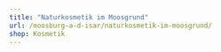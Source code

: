 ```yaml
---
title: "Naturkosmetik im Moosgrund"
url: /moosburg-a-d-isar/naturkosmetik-im-moosgrund/
shop: Kosmetik
---
```

